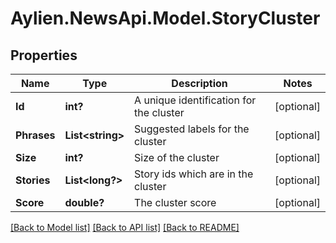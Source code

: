 # Aylien.NewsApi.Model.StoryCluster
## Properties

Name | Type | Description | Notes
------------ | ------------- | ------------- | -------------
**Id** | **int?** | A unique identification for the cluster | [optional] 
**Phrases** | **List&lt;string&gt;** | Suggested labels for the cluster | [optional] 
**Size** | **int?** | Size of the cluster | [optional] 
**Stories** | **List&lt;long?&gt;** | Story ids which are in the cluster | [optional] 
**Score** | **double?** | The cluster score | [optional] 

[[Back to Model list]](../README.md#documentation-for-models) [[Back to API list]](../README.md#documentation-for-api-endpoints) [[Back to README]](../README.md)

